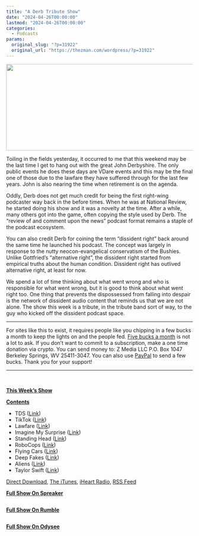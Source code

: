 ```yaml
---
title: "A Derb Tribute Show"
date: "2024-04-26T00:00:00"
lastmod: "2024-04-26T00:00:00"
categories:
  - Podcasts
params:
  original_slug: "?p=31922"
  original_url: "https://thezman.com/wordpress/?p=31922"
---
```


[<img
src="http://thezman.com/wordpress/wp-content/uploads/2018/01/Power-Hour.png"
decoding="async" width="600" height="233" />](http://thezman.com/wordpress/wp-content/uploads/2018/01/Power-Hour.png)

Toiling in the fields yesterday, it occurred to me that this weekend may
be the last time I get to hang out with the great John Derbyshire. The
only public events he does these days are VDare events and this may be
the final one of those due to the lawfare they have suffered through for
the last few years. John is also nearing the time when retirement is on
the agenda.

Oddly, Derb does not get much credit for being the first right-wing
podcaster way back in the before times. When he was at National Review,
he started doing his show and it was a novelty at the time. After a
while, many others got into the game, often copying the style used by
Derb. The “review of and comment upon the news” podcast format remains a
staple of the podcast ecosystem.

You can also credit Derb for coining the term “dissident right” back
around the same time he launched his podcast. The concept was largely in
response to the nutty neocon-evangelical conservatism of the Bushies.
Unlike Gottfried’s “alternative right”, the dissident right started from
empirical truths about the human condition. Dissident right has outlived
alternative right, at least for now.

We spend a lot of time thinking about what went wrong and who is
responsible for what went wrong, but it is good to think about what went
right too. One thing that prevents the dispossessed from falling into
despair is the network of dissident audio content that reminds us that
we are not alone. The show this week is a tribute, in the tribute band
sort of way, to the guy who kicked off the dissident podcast space.

------------------------------------------------------------------------

For sites like this to exist, it requires people like you chipping in a
few bucks a month to keep the lights on and the people fed.
<a href="https://www.subscribestar.com/the-z-blog"
rel="noopener noreferrer" target="_blank">Five bucks a month</a> is not
a lot to ask. If you don’t want to commit to a subscription, make a one
time donation via crypto. You can send money to: Z Media LLC P.O. Box
1047 Berkeley Springs, WV 25411-3047. You can also use <a
href="https://www.paypal.com/cgi-bin/webscr?cmd=_s-xclick&amp;hosted_button_id=UDAS2Q8JYA6CN&amp;source=url"
rel="noopener noreferrer" target="_blank">PayPal</a> to send a few
bucks. Thank you for your support!

------------------------------------------------------------------------

 

**<u>This Week’s Show</u>**

**<u>Contents</u>**

-   TDS
    ([Link](https://www.publicnotice.co/p/trump-courtroom-naps-new-york-hush-money-trial))
-   TikTok
    ([Link](https://www.politico.com/news/2024/04/24/tiktok-china-lobbying-washington-00154232))
-   Lawfare
    ([Link](https://www.mediaite.com/news/the-gateway-pundit-infamous-conspiracy-blog-declares-bankruptcy-after-suit-from-election-workers/))
-   Imagine My Surprise
    ([Link](https://apnews.com/article/weinstein-metoo-appeal-ed29faeec862abf0c071e8bd3574c4a3))
-   Standing Head
    ([Link](https://www.msn.com/en-us/weather/other/forecast-group-predicts-busiest-hurricane-season-on-record-with-33-storms/ar-AA1nBEbz))
-   RoboCops
    ([Link](https://www.the-sun.com/tech/11176951/police-ai-body-camera-report-footage-axon-audio/))
-   Flying Cars
    ([Link](https://www.the-sun.com/tech/11174865/flying-car-makes-worlds-first-flight-with-passenger/))
-   Deep Fakes
    ([Link](https://www.thebaltimorebanner.com/education/k-12-schools/eric-eiswert-ai-audio-baltimore-county-YBJNJAS6OZEE5OQVF5LFOFYN6M/))
-   Aliens
    ([Link](https://www.yahoo.com/tech/announcement-ve-found-alien-life-113105311.html))
-   Taylor Swift
    ([Link](https://www.dailymail.co.uk/tvshowbiz/article-13345969/Pet-Shop-Boys-Neil-Tennant-Taylor-Swift.html))

<a href="https://api.spreaker.com/v2/episodes/59661596/download.mp3"
rel="noopener" target="_blank">Direct Download</a>, <a
href="https://itunes.apple.com/us/podcast/the-z-blog-power-hour/id1262799640?mt=2"
rel="noopener noreferrer" target="_blank">The iTunes</a>,
<a href="https://www.iheart.com/podcast/the-z-blog-power-hour-29246491/"
rel="noopener noreferrer" target="_blank">iHeart Radio,</a>
<a href="https://www.spreaker.com/show/2589657/episodes/feed"
rel="noopener noreferrer" target="_blank">RSS Feed</a>

**<u>Full Show On Spreaker</u>**

<span class="mce_SELRES_start" mce-type="bookmark"
style="display: inline-block; width: 0px; overflow: hidden; line-height: 0;">﻿</span>

**<u>Full Show On Rumble</u>**

<span class="mce_SELRES_start" mce-type="bookmark"
style="display: inline-block; width: 0px; overflow: hidden; line-height: 0;">﻿</span>

**<u>Full Show On Odysee</u>**

<span class="mce_SELRES_start" mce-type="bookmark"
style="display: inline-block; width: 0px; overflow: hidden; line-height: 0;">﻿</span>

